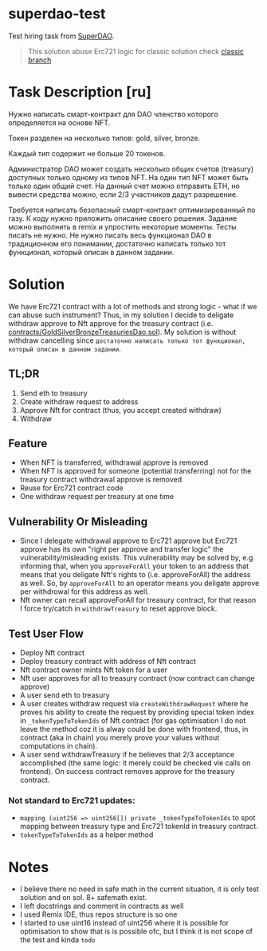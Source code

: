 # superdao-test
Test hiring task from [SuperDAO](https://www.notion.so/superdao/Jobs-at-Superdao-d8b6b7599cc243a9b27f8b63e0c8e2bb).
> This solution abuse Erc721 logic for classic solution check [classic branch](https://github.com/AlcibiadesCleinias/superdao-test/tree/classic)

# Task Description [ru]
Нужно написать смарт-контракт для DAO членство которого определяется на основе NFT. 

Токен разделен на несколько типов: gold, silver, bronze. 

Каждый тип содержит не больше 20 токенов.

Администратор DAO может создать несколько общих счетов (treasury) доступных только одному из типов NFT. 
На один тип NFT может быть только один общий счет. 
На данный счет можно отправить ETH, но вывести средства можно, если 2/3 участников дадут разрешение.

Требуется написать безопасный смарт-контракт оптимизированный по газу. 
К коду нужно приложить описание своего решения.
Задание можно выполнить в remix и упростить некоторые моменты. 
Тесты писать не нужно.
Не нужно писать весь функционал DAO в традиционном его понимании, достаточно написать только тот функционал, который описан в данном задании.

# Solution
We have Erc721 contract with a lot of methods and strong logic - what if we can abuse such instrument?
Thus, in my solution I decide to deligate withdraw approve to Nft approve for the treasury contract 
(i.e. [contracts/GoldSilverBronzeTreasuriesDao.sol](contracts/GoldSilverBronzeTreasuriesDao.sol)).
My solution is without withdraw cancelling since `достаточно написать только тот функционал, который описан в данном задании`.

## TL;DR
1. Send eth to treasury
2. Create withdraw request to address
3. Approve Nft for contract (thus, you accept created  withdraw)
4. Withdraw

## Feature
- When NFT is transferred, withdrawal approve is removed
- When NFT is approved for someone (potential transferring) not for the treasury contract withdrawal approve is removed
- Reuse for Erc721 contract code
- One withdraw request per treasury at one time

## Vulnerability Or Misleading
- Since I delegate withdrawal approve to Erc721 approve but Erc721 approve has its own "right per approve and transfer logic" the vulnerability/misleading exists. This vulnerability may be solved by, e.g. informing that, when you `approveForAll` your token to an address that means that you deligate Nft's rights to (i.e. approveForAll) the address as well. So, by `approveForAll` to an operator means you deligate approve per withdrowal for this address as well.
- Nft owner can recall approveForAll for treasury contract, for that reason I force try/catch in `withdrawTreasury` to reset approve block.

## Test User Flow
- Deploy Nft contract
- Deploy treasury contract with address of Nft contract
- Nft contract owner mints Nft token for a user
- Nft user approves for all to treasury contract (now contract can change approve)
- A user send eth to treasury
- A user creates withdraw request via `createWithdrawRequest` where he proves his ability to create the request by providing special token index
in `_tokenTypeToTokenIds` of Nft contract (for gas optimisation I do not leave the method coz it is alway could be done with frontend, thus, in contract (aka in chain) you merely prove your values without computations in chain).
- A user send withdrawTreasury if he believes that 2/3 acceptance accomplished (the same logic: it merely could be checked vie calls on frontend). On success contract removes approve for the treasury contract.


### Not standard to Erc721 updates:
- `mapping (uint256 => uint256[]) private _tokenTypeToTokenIds` to spot mapping between treasury type and Erc721 tokenId in treasury contract.
- `tokenTypeToTokenIds` as a helper method

# Notes
- I believe there no need in safe math in the current situation, it is only test solution and on sol. 8+ safemath exist.
- I left docstrings and comment in contracts as well
- I used Remix IDE, thus repos structure is so one
- I started to use uint16 instead of uint256 where it is possible for optimisation to show that is is possible ofc, but I think it is not scope of the test and kinda `todo`

